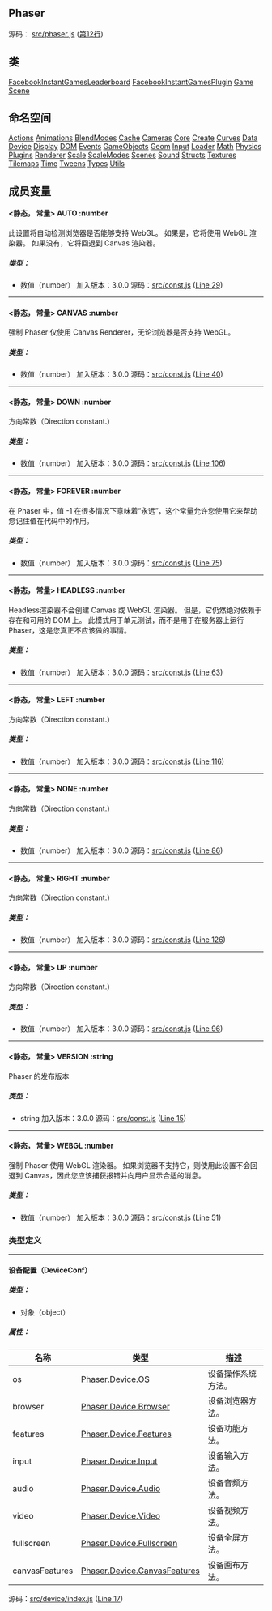 ## Phaser

源码： [src/phaser.js](https://github.com/photonstorm/phaser/tree/v3.51.0/src/phaser.js) ([第12行](https://github.com/photonstorm/phaser/tree/v3.51.0/src/phaser.js#L12))

## 类

[FacebookInstantGamesLeaderboard](类：FacebookInstantGamesLeaderboard.md)
[FacebookInstantGamesPlugin](类：FacebookInstantGamesPlugin.md)
[Game](类：Game.md)
[Scene](类：Scene.md)

## 命名空间

[Actions](命名空间：Actions.md)
[Animations](命名空间：Animations.md)
[BlendModes](命名空间：BlendModes.md)
[Cache](命名空间：Cache.md)
[Cameras](命名空间：Cameras.md)
[Core](命名空间：Core.md)
[Create](命名空间：Create.md)
[Curves](命名空间：Curves.md)
[Data](命名空间：Data.md)
[Device](命名空间：Device.md)
[Display](命名空间：Display.md)
[DOM](命名空间：DOM.md)
[Events](命名空间：Events.md)
[GameObjects](命名空间：GameObjects.md)
[Geom](命名空间：Geom.md)
[Input](命名空间：Input.md)
[Loader](命名空间：Loader.md)
[Math](命名空间：Math.md)
[Physics](命名空间：Physics.md)
[Plugins](命名空间：Plugins.md)
[Renderer](命名空间：Renderer.md)
[Scale](命名空间：Scale.md)
[ScaleModes](命名空间：ScaleModes.md)
[Scenes](命名空间：Scenes.md)
[Sound](命名空间：Sound.md)
[Structs](命名空间：Structs.md)
[Textures](命名空间：Textures.md)
[Tilemaps](命名空间：Tilemaps.md)
[Time](命名空间：Time.md)
[Tweens](命名空间：Tweens.md)
[Types](命名空间：Types.md)
[Utils](命名空间：Utils.md)

## 成员变量

#### <静态， 常量> AUTO :number
此设置将自动检测浏览器是否能够支持 WebGL。 如果是，它将使用 WebGL 渲染器。 如果没有，它将回退到 Canvas 渲染器。
##### 类型：
-   数值（number）
加入版本：3.0.0
源码：[src/const.js](https://github.com/photonstorm/phaser/tree/v3.51.0/src/const.js) ([Line 29](https://github.com/photonstorm/phaser/tree/v3.51.0/src/const.js#L29))

---
#### <静态， 常量> CANVAS :number
强制 Phaser 仅使用 Canvas Renderer，无论浏览器是否支持 WebGL。
##### 类型：
-   数值（number）
加入版本：3.0.0
源码：[src/const.js](https://github.com/photonstorm/phaser/tree/v3.51.0/src/const.js) ([Line 40](https://github.com/photonstorm/phaser/tree/v3.51.0/src/const.js#L40))

---
#### <静态， 常量> DOWN :number
方向常数（Direction constant.）
##### 类型：
-   数值（number）
加入版本：3.0.0
源码：[src/const.js](https://github.com/photonstorm/phaser/tree/v3.51.0/src/const.js) ([Line 106](https://github.com/photonstorm/phaser/tree/v3.51.0/src/const.js#L106))

---
#### <静态， 常量> FOREVER :number
在 Phaser 中，值 -1 在很多情况下意味着“永远”，这个常量允许您使用它来帮助您记住值在代码中的作用。
##### 类型：
-   数值（number）
加入版本：3.0.0
源码：[src/const.js](https://github.com/photonstorm/phaser/tree/v3.51.0/src/const.js) ([Line 75](https://github.com/photonstorm/phaser/tree/v3.51.0/src/const.js#L75))

---
#### <静态， 常量> HEADLESS :number
Headless渲染器不会创建 Canvas 或 WebGL 渲染器。 但是，它仍然绝对依赖于存在和可用的 DOM 上。 此模式用于单元测试，而不是用于在服务器上运行 Phaser，这是您真正不应该做的事情。
##### 类型：
-   数值（number）
加入版本：3.0.0
源码：[src/const.js](https://github.com/photonstorm/phaser/tree/v3.51.0/src/const.js) ([Line 63](https://github.com/photonstorm/phaser/tree/v3.51.0/src/const.js#L63))

---
#### <静态， 常量> LEFT :number
方向常数（Direction constant.）
##### 类型：
-   数值（number）
加入版本：3.0.0
源码：[src/const.js](https://github.com/photonstorm/phaser/tree/v3.51.0/src/const.js) ([Line 116](https://github.com/photonstorm/phaser/tree/v3.51.0/src/const.js#L116))

---
#### <静态， 常量> NONE :number
方向常数（Direction constant.）
##### 类型：
-   数值（number）
加入版本：3.0.0
源码：[src/const.js](https://github.com/photonstorm/phaser/tree/v3.51.0/src/const.js) ([Line 86](https://github.com/photonstorm/phaser/tree/v3.51.0/src/const.js#L86))

---
#### <静态， 常量> RIGHT :number
方向常数（Direction constant.）
##### 类型：
-   数值（number）
加入版本：3.0.0
源码：[src/const.js](https://github.com/photonstorm/phaser/tree/v3.51.0/src/const.js) ([Line 126](https://github.com/photonstorm/phaser/tree/v3.51.0/src/const.js#L126))

---
#### <静态， 常量> UP :number
方向常数（Direction constant.）
##### 类型：
-   数值（number）
加入版本：3.0.0
源码：[src/const.js](https://github.com/photonstorm/phaser/tree/v3.51.0/src/const.js) ([Line 96](https://github.com/photonstorm/phaser/tree/v3.51.0/src/const.js#L96))

---
#### <静态， 常量> VERSION :string
Phaser 的发布版本
##### 类型：
-   string
加入版本：3.0.0
源码：[src/const.js](https://github.com/photonstorm/phaser/tree/v3.51.0/src/const.js) ([Line 15](https://github.com/photonstorm/phaser/tree/v3.51.0/src/const.js#L15))

---
#### <静态， 常量> WEBGL :number
强制 Phaser 使用 WebGL 渲染器。 如果浏览器不支持它，则使用此设置不会回退到 Canvas，因此您应该捕获报错并向用户显示合适的消息。
##### 类型：
-   数值（number）
加入版本：3.0.0
源码：[src/const.js](https://github.com/photonstorm/phaser/tree/v3.51.0/src/const.js) ([Line 51](https://github.com/photonstorm/phaser/tree/v3.51.0/src/const.js#L51))


### 类型定义

---
#### 设备配置（DeviceConf）
##### 类型：
-   对象（object）
##### 属性：
| 名称           | 类型                                                             | 描述               |
| -------------- | ---------------------------------------------------------------- | ------------------ |
| os             | [Phaser.Device.OS](命名空间：Device.md#.OS)                         | 设备操作系统方法。 |
| browser        | [Phaser.Device.Browser](命名空间：Device.md#.Browser)               | 设备浏览器方法。   |
| features       | [Phaser.Device.Features](命名空间：Device.md#.Features)             | 设备功能方法。 |
| input          | [Phaser.Device.Input](命名空间：Device.md#.Input)                   | 设备输入方法。     |
| audio          | [Phaser.Device.Audio](命名空间：Device.md#.Audio)                   | 设备音频方法。     |
| video          | [Phaser.Device.Video](命名空间：Device.md#.Video)                   | 设备视频方法。     |
| fullscreen     | [Phaser.Device.Fullscreen](命名空间：Device.md#.Fullscreen)         | 设备全屏方法。     |
| canvasFeatures | [Phaser.Device.CanvasFeatures](命名空间：Device.md#.CanvasFeatures) | 设备画布方法。     |
源码：[src/device/index.js](https://github.com/photonstorm/phaser/tree/v3.51.0/src/device/index.js) ([Line 17](https://github.com/photonstorm/phaser/tree/v3.51.0/src/device/index.js#L17))